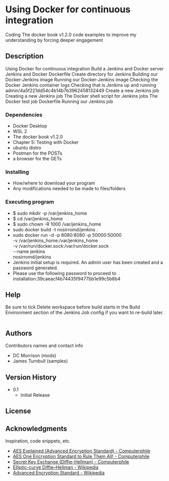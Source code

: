 
# Using Docker for continuous integration

Coding The docker book v1.2.0 code examples to improve my understanding by forcing deeper engagement

## Description

Using Docker for continuous integration
    Build a Jenkins and Docker server
        Jenkins and Docker Dockerfile
        Create directory for Jenkins
        Building our Docker-Jenkins image
        Running our Docker-Jenkins image
        Checking the Docker Jenkins container logs
        Checking that is Jenkins up and running
        admin/4a5f221dd54c4b14b7b3962458132449
    Create a new Jenkins job
        Creating a new Jenkins job
        The Docker shell script for Jenkins jobs
        The Docker test job Dockerfile
    Running our Jenkins job


### Dependencies

* Docker Desktop
* WSL 2
* The docker book v1.2.0
* Chapter 5: Testing with Docker
* ubuntu distro
* Postman for the POSTs
* a browser for the GETs

### Installing

* How/where to download your program
* Any modifications needed to be made to files/folders

### Executing program


* $ sudo mkdir -p /var/jenkins_home
* $ cd /var/jenkins_home
* $ sudo chown -R 1000 /var/jenkins_home
* sudo docker build -t nosirromd/jenkins .
*  sudo docker run -d -p 8080:8080 -p 50000:50000 \
-v /var/jenkins_home:/var/jenkins_home \
-v /var/run/docker.sock:/var/run/docker.sock \
--name jenkins \
nosirromd/jenkins
* Jenkins initial setup is required. An admin user has been created and a password generated.
* Please use the following password to proceed to installation:39caeacf4b74435f9477bb1e99c5b8b4



## Help

Be sure to tick Delete workspace before build starts in the Build Environment section of the Jenkins Job config if you want to re-build later.
```

```

## Authors

Contributors names and contact info

* DC Morrison (mods)
* James Turnbull (samples)

## Version History

* 0.1
    * Initial Release

## License

## Acknowledgments

Inspiration, code snippets, etc.
* [AES Explained (Advanced Encryption Standard) - Computerphile](https://www.youtube.com/watch?v=O4xNJsjtN6E)
* [AES One Encryption Standard to Rule Them All! - Computerphile](https://www.youtube.com/watch?v=VYech-c5Dic)
* [Secret Key Exchange (Diffie-Hellman) - Computerphile](https://www.youtube.com/watch?v=NmM9HA2MQGI)
* [Elliptic-curve Diffie–Hellman - Wikipedia](https://en.wikipedia.org/wiki/Elliptic-curve_Diffie%E2%80%93Hellman)
* [Advanced Encryption Standard - Wikipedia](https://en.wikipedia.org/wiki/Advanced_Encryption_Standard)

